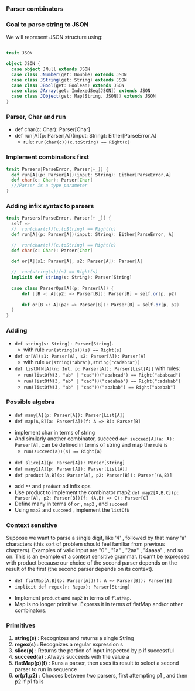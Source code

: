 ### Parser combinators


### Goal to parse string to JSON
We will represent JSON structure using:

````Scala

trait JSON

object JSON {
  case object JNull extends JSON
  case class JNumber(get: Double) extends JSON
  case class JString(get: String) extends JSON
  case class JBool(get: Boolean) extends JSON
  case class JArray(get: IndexedSeq[JSON]) extends JSON
  case class JObject(get: Map[String, JSON]) extends JSON
}
````


### Parser, Char and run
* def char(c: Char): Parser[Char]
* def run[A](p: Parser[A])(input: String): Either[ParseError,A]
    * rule: `run(char(c))(c.toString) == Right(c)`


### Implement combinators first

````Scala
trait Parsers[ParseError, Parser[+_]] {
  def run[A](p: Parser[A])(input: String): Either[ParseError,A]
  def char(c: Char): Parser[Char]
  ///Parser is a type parameter
}
````

### Adding infix syntax to parsers

````Scala
trait Parsers[ParseError, Parser[+ _]] {
  self =>
  //  run(char(c))(c.toString) == Right(c)
  def run[A](p: Parser[A])(input: String): Either[ParseError, A]

  //  run(char(c))(c.toString) == Right(c)
  def char(c: Char): Parser[Char]

  def or[A](s1: Parser[A], s2: Parser[A]): Parser[A]
  
  //  run(string(s))(s) == Right(s)
  implicit def string(s: String): Parser[String]
  
  case class ParserOps[A](p: Parser[A]) {
      def |[B >: A](p2: => Parser[B]): Parser[B] = self.or(p, p2)
    
      def or[B >: A](p2: => Parser[B]): Parser[B] = self.or(p, p2)
  }
}

````

### Adding 

- `def string(s: String): Parser[String]`. 
   - with rule `run(string(s))(s) == Right(s)` 
- `def or[A](s1: Parser[A], s2: Parser[A]): Parser[A]`  
   - with rule `or(string("abra"),string("cadabra"))`
- `def listOfN[A](n: Int, p: Parser[A]): Parser[List[A]]` 
   with rules:
    - `run(listOfN(3, "ab" | "cad"))("ababcad") == Right("ababcad")` 
    - `run(listOfN(3, "ab" | "cad"))("cadabab") == Right("cadabab")` 
    - `run(listOfN(3, "ab" | "cad"))("ababab") == Right("ababab")`
 
### Possible algebra
- `def many[A](p: Parser[A]): Parser[List[A]]`
- `def map[A,B](a: Parser[A])(f: A => B): Parser[B]`
* implement char in terms of string
* And similarly another combinator, succeed `def succeed[A](a: A): Parser[A]`, can be defined in terms of string and map the rule is
    * `run(succeed(a))(s) == Right(a)`
- `def slice[A](p: Parser[A]): Parser[String]`
- `def many1[A](p: Parser[A]): Parser[List[A]]`
- `def product[A,B](p: Parser[A], p2: Parser[B]): Parser[(A,B)]` 
* add `**` and `product` ad infix ops
* Use product to implement the combinator map2 `def map2[A,B,C](p: Parser[A], p2: Parser[B])(f: (A,B) => C): Parser[C]`
* Define many in terms of `or` , `map2` , and `succeed`
* Using `map2` and `succeed` , implement the `listOfN`

### Context sensitive 
Suppose we want to parse a single digit, like '4' , followed by that many 'a' characters (this sort of problem should feel familiar from previous chapters).
Examples of valid input are "0" , "1a" , "2aa" , "4aaaa" , and so on. This is an example of a context sensitive grammar.
It can’t be expressed with product because our choice of the second parser depends on the result of the first (the second parser depends on its context).

- `def flatMap[A,B](p: Parser[A])(f: A => Parser[B]): Parser[B]`
- `implicit def regex(r: Regex): Parser[String]`

* Implement `product` and `map2` in terms of `flatMap`.
* Map is no longer primitive. Express it in terms of flatMap and/or other combinators.



### Primitives 
 1. **string(s)** : Recognizes and returns a single String
 2. **regex(s)** : Recognizes a regular expression s
 3. **slice(p)** : Returns the portion of input inspected by p if successful
 4. **succeed(a)** : Always succeeds with the value a
 5. **flatMap(p)(f)** : Runs a parser, then uses its result to select a second parser to run in sequence
 6. **or(p1,p2)** : Chooses between two parsers, first attempting p1 , and then p2 if p1
  fails
